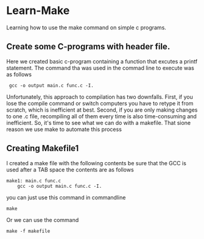 # **Learn-Make**
Learning how to use the make command on simple c programs.

## **Create some C-programs with header file.** 
Here we created basic c-program containing a function that excutes a printf statement.
The command tha was used in the commad line to execute was as follows
```
 gcc -o output main.c func.c -I.
```
Unfortunately, this approach to compilation has two downfalls. First, if you lose the compile command or switch computers you have to retype it from scratch, which is inefficient at best. Second, if you are only making changes to one .c file, recompiling all of them every time is also time-consuming and inefficient. So, it's time to see what we can do with a makefile. That sione reason we use make to automate this process
## **Creating Makefile1**
I created a make file with the following contents
be sure that the GCC is used after a TAB space
the contents are as follows
```
make1: main.c func.c
    gcc -o output main.c func.c -I.
```
you can just use this command in commandline
```
make
```
Or we can use the command
```
make -f makefile
```

